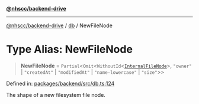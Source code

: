 [**@nhscc/backend-drive**](../../README.md)

***

[@nhscc/backend-drive](../../README.md) / [db](../README.md) / NewFileNode

# Type Alias: NewFileNode

> **NewFileNode** = `Partial`\<`Omit`\<`WithoutId`\<[`InternalFileNode`](InternalFileNode.md)\>, `"owner"` \| `"createdAt"` \| `"modifiedAt"` \| `"name-lowercase"` \| `"size"`\>\>

Defined in: [packages/backend/src/db.ts:124](https://github.com/nhscc/drive.api.hscc.bdpa.org/blob/778d79f3487f712a80fb10da82bed3843d3db5fd/packages/backend/src/db.ts#L124)

The shape of a new filesystem file node.
